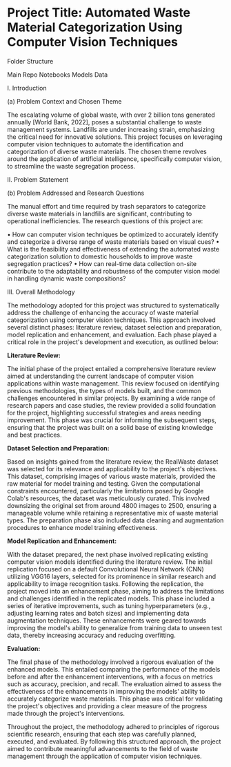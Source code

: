 
# Project Title: Automated Waste Material Categorization Using Computer Vision Techniques

Folder Structure

Main Repo
  Notebooks
  Models
  Data

I. Introduction

(a) Problem Context and Chosen Theme

The escalating volume of global waste, with over 2 billion tons generated annually [World Bank, 2022], poses a substantial challenge to waste management systems. Landfills are under increasing strain, emphasizing the critical need for innovative solutions. This project focuses on leveraging computer vision techniques to automate the identification and categorization of diverse waste materials. The chosen theme revolves around the application of artificial intelligence, specifically computer vision, to streamline the waste segregation process.

II. Problem Statement

(b) Problem Addressed and Research Questions

The manual effort and time required by trash separators to categorize diverse waste materials in landfills are significant, contributing to operational inefficiencies. The research questions of this project are:

•	How can computer vision techniques be optimized to accurately identify and categorize a diverse range of waste materials based on visual cues?
•	What is the feasibility and effectiveness of extending the automated waste categorization solution to domestic households to improve waste segregation practices?
•	How can real-time data collection on-site contribute to the adaptability and robustness of the computer vision model in handling dynamic waste compositions?

III. Overall Methodology

The methodology adopted for this project was structured to systematically address the challenge of enhancing the accuracy of waste material categorization using computer vision techniques. This approach involved several distinct phases: literature review, dataset selection and preparation, model replication and enhancement, and evaluation. Each phase played a critical role in the project's development and execution, as outlined below:

**Literature Review:**

The initial phase of the project entailed a comprehensive literature review aimed at understanding the current landscape of computer vision applications within waste management. This review focused on identifying previous methodologies, the types of models built, and the common challenges encountered in similar projects. By examining a wide range of research papers and case studies, the review provided a solid foundation for the project, highlighting successful strategies and areas needing improvement. This phase was crucial for informing the subsequent steps, ensuring that the project was built on a solid base of existing knowledge and best practices.


**Dataset Selection and Preparation:**

Based on insights gained from the literature review, the RealWaste dataset was selected for its relevance and applicability to the project's objectives. This dataset, comprising images of various waste materials, provided the raw material for model training and testing. Given the computational constraints encountered, particularly the limitations posed by Google Colab's resources, the dataset was meticulously curated. This involved downsizing the original set from around 4800 images to 2500, ensuring a manageable volume while retaining a representative mix of waste material types. The preparation phase also included data cleaning and augmentation procedures to enhance model training effectiveness.

**Model Replication and Enhancement:**

With the dataset prepared, the next phase involved replicating existing computer vision models identified during the literature review. The initial replication focused on a default Convolutional Neural Network (CNN) utilizing VGG16 layers, selected for its prominence in similar research and applicability to image recognition tasks. Following the replication, the project moved into an enhancement phase, aiming to address the limitations and challenges identified in the replicated models. This phase included a series of iterative improvements, such as tuning hyperparameters (e.g., adjusting learning rates and batch sizes) and implementing data augmentation techniques. These enhancements were geared towards improving the model's ability to generalize from training data to unseen test data, thereby increasing accuracy and reducing overfitting.

**Evaluation:**

The final phase of the methodology involved a rigorous evaluation of the enhanced models. This entailed comparing the performance of the models before and after the enhancement interventions, with a focus on metrics such as accuracy, precision, and recall. The evaluation aimed to assess the effectiveness of the enhancements in improving the models' ability to accurately categorize waste materials. This phase was critical for validating the project's objectives and providing a clear measure of the progress made through the project's interventions.

Throughout the project, the methodology adhered to principles of rigorous scientific research, ensuring that each step was carefully planned, executed, and evaluated. By following this structured approach, the project aimed to contribute meaningful advancements to the field of waste management through the application of computer vision techniques.
